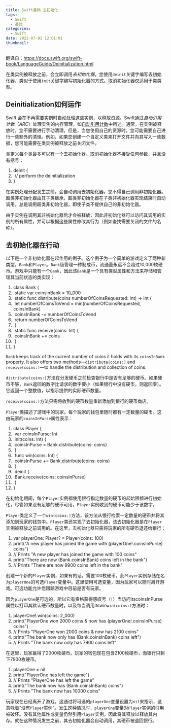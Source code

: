 ```yaml
---
title: Swift基础 去初始化
tags:
  - Swift
  - 基础
categories:
  - Swift
date: 2022-07-01 12:01:01
thumbnail:
---
```



翻译自：https://docs.swift.org/swift-book/LanguageGuide/Deinitialization.html

在类实例被释放之前，会立即调用*去初始化器*。您使用`deinit`关键字编写去初始化器，类似于使用`init`关键字编写初始化器的方式。取消初始化器仅适用于类类型。

## Deinitialization如何运作

Swift 会在不再需要实例时自动处理这些实例，以释放资源。Swift通过*自动引用计数*（*ARC*）处理实例的内存管理，如[自动引用计数](https://docs.swift.org/swift-book/LanguageGuide/AutomaticReferenceCounting.html)中所述。通常，在实例被释放时，您不需要进行手动清理。但是，当您使用自己的资源时，您可能需要自己进行一些额外的清理。例如，如果您创建一个自定义类来打开文件并向其写入一些数据，您可能需要在类实例被释放之前关闭文件。

类定义每个类最多可以有一个去初始化器。取消初始化器不接受任何参数，并且没有括号：

1. deinit {
2. ​    // perform the deinitialization
3. }

在实例处理分配发生之前，会自动调用去初始化器。您不得自己调用非初始化器。超类非初始化器由其子类继承，超类非初始化器在子类非初始化器实现结束时自动调用。总是调用超类非初始化器，即使子类不提供自己的非初始化器。

由于实例在调用其非初始化器后才会被释放，因此非初始化器可以访问其调用的实例的所有属性，并可以根据这些属性修改其行为（例如查找需要关闭的文件的名称）。

## 去初始化器在行动

以下是一个非初始化器在起作用的例子。这个例子为一个简单的游戏定义了两种新类型，`Bank`和`Player`。`Bank`级管理一种制成币，流通量永远不会超过10,000枚硬币。游戏中只能有一个`Bank`，因此该`Bank`是一个具有类型属性和方法来存储和管理其当前状态的类实现：

1. class Bank {
2. ​    static var coinsInBank = 10_000
3. ​    static func distribute(coins numberOfCoinsRequested: Int) -> Int {
4. ​        let numberOfCoinsToVend = min(numberOfCoinsRequested, coinsInBank)
5. ​        coinsInBank -= numberOfCoinsToVend
6. ​        return numberOfCoinsToVend
7. ​    }
8. ​    static func receive(coins: Int) {
9. ​        coinsInBank += coins
10. ​    }
11. }

`Bank` keeps track of the current number of coins it holds with its `coinsInBank` property. It also offers two methods—`distribute(coins:)` and `receive(coins:)`—to handle the distribution and collection of coins.

`distribute(coins:)`方法在分发硬币之前检查银行中是否有足够的硬币。如果硬币不够，`Bank`返回的数字比请求的数字要小（如果银行中没有硬币，则返回零）。它返回一个整数值，以指示提供的实际硬币数量。

`receive(coins:)`方法只需将收到的硬币数量重新添加到银行的硬币商店。

`Player`类描述了游戏中的玩家。每个玩家的钱包里随时都有一定数量的硬币。这由玩家的`coinsInPurse`属性表示：

1. class Player {
2. ​    var coinsInPurse: Int
3. ​    init(coins: Int) {
4. ​        coinsInPurse = Bank.distribute(coins: coins)
5. ​    }
6. ​    func win(coins: Int) {
7. ​        coinsInPurse += Bank.distribute(coins: coins)
8. ​    }
9. ​    deinit {
10. ​        Bank.receive(coins: coinsInPurse)
11. ​    }
12. }

在初始化期间，每个`Player`实例都使用银行指定数量的硬币的起始限额进行初始化，尽管如果没有足够的硬币可用，`Player`实例收到的硬币可能少于该数字。

`Player`类定义了一个`win(coins:)`方法，该方法从银行检索一定数量的硬币并将其添加到玩家的钱包中。`Player`类还实现了去初始化器，该去初始化器是在`Player`实例被释放之前调用的。在这里，去初始化器只需将玩家的所有硬币退还给银行：

1. var playerOne: Player? = Player(coins: 100)
2. print("A new player has joined the game with \(playerOne!.coinsInPurse) coins")
3. // Prints "A new player has joined the game with 100 coins"
4. print("There are now \(Bank.coinsInBank) coins left in the bank")
5. // Prints "There are now 9900 coins left in the bank"

创建一个新的`Player`实例，如果有的话，需要100枚硬币。此`Player`实例存储在名为`playerOne`的可选`Player`变量中。这里使用可选变量，因为玩家可以随时离开游戏。可选功能允许您跟踪游戏中目前是否有玩家。

因为`playerOne`是可选的，所以它有资格获得感叹号（`!`）当访问itscoinsInPurse属性以打印其默认硬币数量时，以及每当调用itswin`win(coins:)`方法时：

1. playerOne!.win(coins: 2_000)
2. print("PlayerOne won 2000 coins & now has \(playerOne!.coinsInPurse) coins")
3. // Prints "PlayerOne won 2000 coins & now has 2100 coins"
4. print("The bank now only has \(Bank.coinsInBank) coins left")
5. // Prints "The bank now only has 7900 coins left"

在这里，玩家赢得了2000枚硬币。玩家的钱包现在包含2100枚硬币，而银行只剩下7900枚硬币。

1. playerOne = nil
2. print("PlayerOne has left the game")
3. // Prints "PlayerOne has left the game"
4. print("The bank now has \(Bank.coinsInBank) coins")
5. // Prints "The bank now has 10000 coins"

玩家现在已经离开了游戏。这通过将可选的`playerOne`变量设置为`nil`来指示，这意味着“没有`Player`实例”。发生这种情况时，`playerOne`变量对`Player`实例的引用被破坏。没有其他属性或变量仍然引用`Player`实例，因此将其释放以释放其内存。就在这种情况发生之前，其去初始化器会自动调用，其硬币被退回银行。